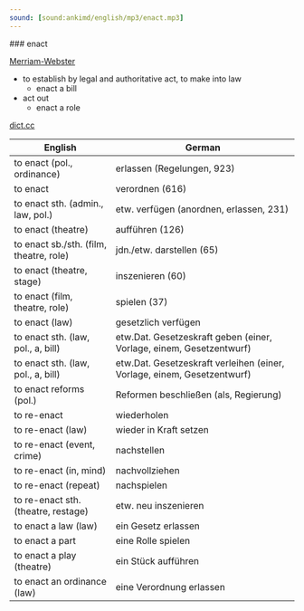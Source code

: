 ```yaml
---
sound: [sound:ankimd/english/mp3/enact.mp3]
---
```


\### enact

[Merriam-Webster](https://www.merriam-webster.com/dictionary/enact)

- to establish by legal and authoritative act, to make into law
    - enact a bill
- act out
    - enact a role

[dict.cc](https://www.dict.cc/enact)

| English        | German       |
| -------------- | ------------ |
| to enact (pol., ordinance) | erlassen (Regelungen, 923) |
| to enact | verordnen (616) |
| to enact sth. (admin., law, pol.) | etw. verfügen (anordnen, erlassen, 231) |
| to enact (theatre) | aufführen (126) |
| to enact sb./sth. (film, theatre, role) | jdn./etw. darstellen (65) |
| to enact (theatre, stage) | inszenieren (60) |
| to enact (film, theatre, role) | spielen (37) |
| to enact (law) | gesetzlich verfügen |
| to enact sth. (law, pol., a, bill) | etw.Dat. Gesetzeskraft geben (einer, Vorlage, einem, Gesetzentwurf) |
| to enact sth. (law, pol., a, bill) | etw.Dat. Gesetzeskraft verleihen (einer, Vorlage, einem, Gesetzentwurf) |
| to enact reforms (pol.) | Reformen beschließen (als, Regierung) |
| to re-enact | wiederholen |
| to re-enact (law) | wieder in Kraft setzen |
| to re-enact (event, crime) | nachstellen |
| to re-enact (in, mind) | nachvollziehen |
| to re-enact (repeat) | nachspielen |
| to re-enact sth. (theatre, restage) | etw. neu inszenieren |
| to enact a law (law) | ein Gesetz erlassen |
| to enact a part | eine Rolle spielen |
| to enact a play (theatre) | ein Stück aufführen |
| to enact an ordinance (law) | eine Verordnung erlassen |
